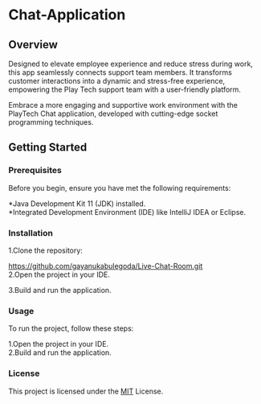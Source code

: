 # Chat-Application

## Overview
Designed to elevate employee experience and reduce stress during work, this app seamlessly connects support team members. It transforms customer interactions into a dynamic and stress-free experience, empowering the Play Tech support team with a user-friendly platform.

Embrace a more engaging and supportive work environment with the PlayTech Chat application, developed with cutting-edge socket programming techniques.

## Getting Started
### Prerequisites
Before you begin, ensure you have met the following requirements:

  *Java Development Kit 11 (JDK) installed.<br>
  *Integrated Development Environment (IDE) like IntelliJ IDEA or Eclipse.
### Installation
  1.Clone the repository:

https://github.com/gayanukabulegoda/Live-Chat-Room.git <br>
  2.Open the project in your IDE.

  3.Build and run the application.

### Usage
To run the project, follow these steps:

1.Open the project in your IDE. <br>
2.Build and run the application.

### License
This project is licensed under the [MIT](LICENSE.txt) License.
